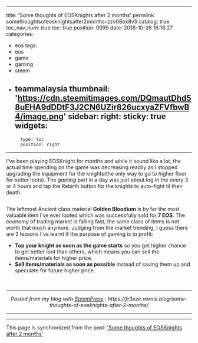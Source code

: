 
---
title: 'Some thoughts of EOSKnights after 2 months'
permlink: somethoughtsofeosknightsafter2months-zzv08bx8v5
catalog: true
toc_nav_num: true
toc: true
position: 9999
date: 2018-10-26 16:18:27
categories:
- eos
tags:
- eos
- game
- gaming
- steem
- teammalaysia
thumbnail: 'https://cdn.steemitimages.com/DQmautDhd58uEHA9dDDtF3J2CN6UZir826ucxyaZFVfbwB4/image.png'
sidebar:
    right:
        sticky: true
widgets:
    -
        type: toc
        position: right
---


I've been playing EOSKnight for months and while it sound like a lot, the actual time spending on the game was decreasing readily as I stopped upgrading the equipment for the knights(the only way to go to higher floor for better loots). The <em>gaming</em> part in a day was just about log in the every 3 or 4 hours and tap the Rebirth button for the knights to auto-fight til their death.

<img src="https://cdn.steemitimages.com/DQmautDhd58uEHA9dDDtF3J2CN6UZir826ucxyaZFVfbwB4/image.png" alt="" /><br/>

The leftmost Ancient class material <strong>Golden Bloodium</strong> is by far the most valuable item I've ever looted which was successfully sold for <strong>7 EOS</strong>. The economy of trading market is falling fast, the same class of items is not worth that much anymore. Judging from the market trending, I guess there are 2 lessons I've learnt if the purpose of gaming is to profit:

<ul>
<li><strong>Top your knight as soon as the game starts</strong> so you get higher chance to get better loot than others, which means you can sell the items/materials for higher price.</li>
<li><strong>Sell items/materials as soon as possible</strong> instead of saving them up and speculate for future higher price.</li>
</ul><br /><center><hr/><em>Posted from my blog with <a href='https://wordpress.org/plugins/steempress/'>SteemPress</a> : https://fr3eze.vornix.blog/some-thoughts-of-eosknights-after-2-months/</em><hr/></center>

- - -

This page is synchronized from the post: ['Some thoughts of EOSKnights after 2 months'](https://steemit.com/@fr3eze/somethoughtsofeosknightsafter2months-zzv08bx8v5)
